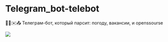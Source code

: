 # Telegram_bot-telebot
🤖📲✉️📤 Телеграм-бот, который парсит: погоду, вакансии, и openssourse

![](https://s7.gifyu.com/images/GIF-23.07.2020-15-31-41.gif)
